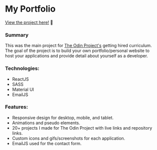 # My Portfolio

<p><a href="https://kfig21.github.io/portfolio_2021/" target="_blank" rel="noopener noreferrer">View the project here!</a> 👀</p>

<h3>Summary</h3>
<p>This was the main project for <a href="https://www.theodinproject.com/paths/full-stack-javascript/courses/getting-hired/lessons/building-your-personal-website" target="_blank" rel="noopener noreferrer">The Odin Project's</a> getting hired curriculum. The goal of the project is to build your own portfolio/personal website to host your applications and provide detail about yourself as a developer.</p>

 <h3>Technologies:</h3>
  <ul>
  <li>ReactJS</li>
  <li>SASS</li>
  <li>Material UI</li>
  <li>EmailJS</li>
 </ul>

 <h3>Features:</h3>
 <ul>
  <li>Responsive design for desktop, mobile, and tablet.</li>
  <li>Animations and pseudo elements.</li>
  <li>20+ projects I made for The Odin Project with live links and repository links.</li>
  <li>Custom icons and gifs/screenshots for each application.</li>
  <li>EmailJS used for the contact form.</li>
 </ul>
